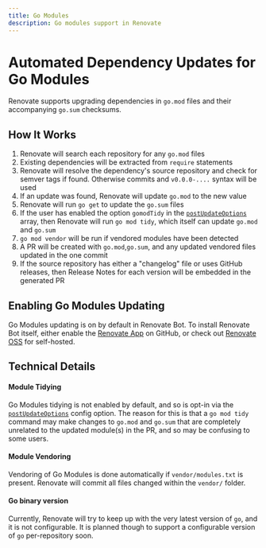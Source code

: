 ```yaml
---
title: Go Modules
description: Go modules support in Renovate
---
```


# Automated Dependency Updates for Go Modules

Renovate supports upgrading dependencies in `go.mod` files and their accompanying `go.sum` checksums.

## How It Works

1.  Renovate will search each repository for any `go.mod` files
2.  Existing dependencies will be extracted from `require` statements
3.  Renovate will resolve the dependency's source repository and check for semver tags if found. Otherwise commits and `v0.0.0-....` syntax will be used
4.  If an update was found, Renovate will update `go.mod` to the new value
5.  Renovate will run `go get` to update the `go.sum` files
6.  If the user has enabled the option `gomodTidy` in the [`postUpdateOptions`](https://docs.renovatebot.com/configuration-options/#postupdateoptions) array, then Renovate will run `go mod tidy`, which itself can update `go.mod` and `go.sum`
7.  `go mod vendor` will be run if vendored modules have been detected
8.  A PR will be created with `go.mod`,`go.sum`, and any updated vendored files updated in the one commit
9.  If the source repository has either a "changelog" file or uses GitHub releases, then Release Notes for each version will be embedded in the generated PR

## Enabling Go Modules Updating

Go Modules updating is on by default in Renovate Bot.
To install Renovate Bot itself, either enable the [Renovate App](https://github.com/apps/renovate) on GitHub, or check out [Renovate OSS](https://github.com/renovatebot/renovate) for self-hosted.

## Technical Details

#### Module Tidying

Go Modules tidying is not enabled by default, and so is opt-in via the [`postUpdateOptions`](https://docs.renovatebot.com/configuration-options/#postupdateoptions) config option.
The reason for this is that a `go mod tidy` command may make changes to `go.mod` and `go.sum` that are completely unrelated to the updated module(s) in the PR, and so may be confusing to some users.

#### Module Vendoring

Vendoring of Go Modules is done automatically if `vendor/modules.txt` is present.
Renovate will commit all files changed within the `vendor/` folder.

#### Go binary version

Currently, Renovate will try to keep up with the very latest version of `go`, and it is not configurable.
It is planned though to support a configurable version of `go` per-repository soon.

